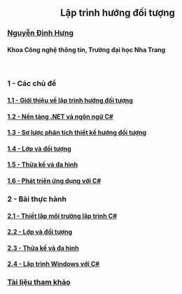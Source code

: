 <h2 align="center"> 
Lập trình hướng đối tượng
</h2>

### [Nguyễn Đình Hưng](https://nd-hung.github.io/)
#### Khoa Công nghệ thông tin, Trường đại học Nha Trang

<br>

### 1 - Các chủ đề
#### [1.1 - Giới thiệu về lập trình hướng đối tượng](topics/01-overview) 
#### [1.2 - Nền tảng .NET và ngôn ngữ C#](topics/02-dotnet-and-csharp)
#### [1.3 - Sơ lược phân tích thiết kế hướng đối tượng]() 
#### [1.4 - Lớp và đối tượng]() 
#### [1.5 - Thừa kế và đa hình]() 
#### [1.6 - Phát triển ứng dụng với C#]()

### 2 - Bài thực hành
#### [2.1 - Thiết lập môi trường lập trình C#]() 
#### [2.2 - Lớp và đối tượng]()
#### [2.3 - Thừa kế và đa hình]()
#### [2.4 - Lập trình Windows với C#]()

### [Tài liệu tham khảo](topics/references.md)
